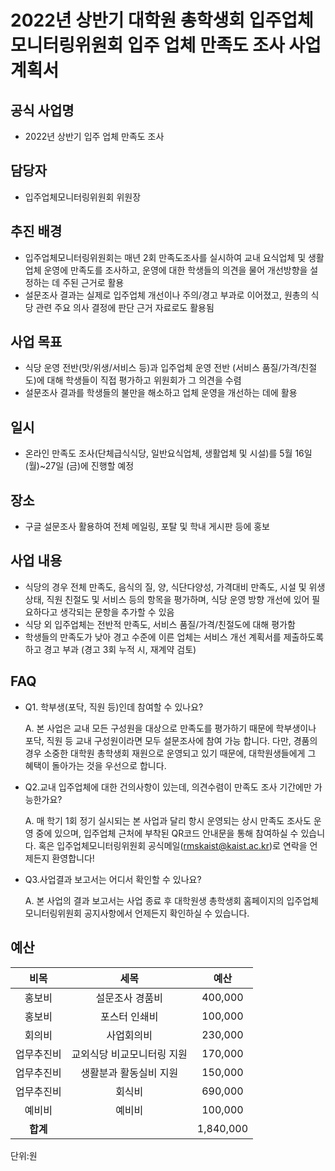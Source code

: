 2022년 상반기 대학원 총학생회 입주업체모니터링위원회 입주 업체 만족도 조사 사업계획서
===

## 공식 사업명
- 2022년 상반기 입주 업체 만족도 조사

## 담당자
- 입주업체모니터링위원회 위원장 

## 추진 배경
- 입주업체모니터링위원회는 매년 2회 만족도조사를 실시하여 교내 요식업체 및 생활업체 운영에 만족도를 조사하고, 운영에 대한 학생들의 의견을 물어 개선방향을 설정하는 데 주된 근거로 활용
- 설문조사 결과는 실제로 입주업체 개선이나 주의/경고 부과로 이어졌고, 원총의 식당 관련 주요 의사 결정에 판단 근거 자료로도 활용됨

## 사업 목표
- 식당 운영 전반(맛/위생/서비스 등)과 입주업체 운영 전반 (서비스 품질/가격/친절도)에 대해 학생들이 직접 평가하고 위원회가 그 의견을 수렴
- 설문조사 결과를 학생들의 불만을 해소하고 업체 운영을 개선하는 데에 활용

## 일시
- 온라인 만족도 조사(단체급식식당, 일반요식업체, 생활업체 및 시설)를 5월 16일 (월)\~27일 (금)에 진행할 예정

## 장소
- 구글 설문조사 활용하여 전체 메일링, 포탈 및 학내 게시판 등에 홍보

## 사업 내용
- 식당의 경우 전체 만족도, 음식의 질, 양, 식단다양성, 가격대비 만족도, 시설 및 위생상태, 직원 친절도 및 서비스 등의 항목을 평가하며, 식당 운영 방향 개선에 있어 필요하다고 생각되는 문항을 추가할 수 있음
- 식당 외 입주업체는 전반적 만족도, 서비스 품질/가격/친절도에 대해 평가함
- 학생들의 만족도가 낮아 경고 수준에 이른 업체는 서비스 개선 계획서를 제출하도록 하고 경고 부과 (경고 3회 누적 시, 재계약 검토)

## FAQ
 - Q1. 학부생(포닥, 직원 등)인데 참여할 수 있나요? 
 
    A. 본 사업은 교내 모든 구성원을 대상으로 만족도를 평가하기 때문에 학부생이나 포닥, 직원 등 교내 구성원이라면 모두 설문조사에 참여 가능 합니다. 다만, 경품의 경우 소중한 대학원 총학생회 재원으로 운영되고 있기 때문에, 대학원생들에게 그 혜택이 돌아가는 것을 우선으로 합니다.
 
 - Q2.교내 입주업체에 대한 건의사항이 있는데, 의견수렴이 만족도 조사 기간에만 가능한가요?

    A. 매 학기 1회 정기 실시되는 본 사업과 달리 항시 운영되는 상시 만족도 조사도 운영 중에 있으며, 입주업체 근처에 부착된 QR코드 안내문을 통해 참여하실 수 있습니다. 혹은 입주업체모니터링위원회 공식메일(rmskaist@kaist.ac.kr)로 연락을 언제든지 환영합니다!

 - Q3.사업결과 보고서는 어디서 확인할 수 있나요?

    A. 본 사업의 결과 보고서는 사업 종료 후 대학원생 총학생회 홈페이지의 입주업체모니터링위원회 공지사항에서 언제든지 확인하실 수 있습니다.
 
## 예산

|  **비목** |    **세목**    | **예산** |
|:----------:|:------------:|:--------:|
|홍보비|   설문조사 경품비   |400,000|
|홍보비|   포스터 인쇄비    |100,000|
|회의비|    사업회의비     |230,000|
|업무추진비|교외식당 비교모니터링 지원|170,000|
|업무추진비| 생활분과 활동실비 지원 |150,000|
|업무추진비|     회식비      |690,000|
|예비비|     예비비      |100,000|
|   **합계**  |              |1,840,000|

단위:원